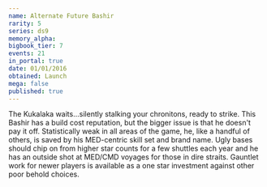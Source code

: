 ```yaml
---
name: Alternate Future Bashir
rarity: 5
series: ds9
memory_alpha:
bigbook_tier: 7
events: 21
in_portal: true
date: 01/01/2016
obtained: Launch
mega: false
published: true
---
```


The Kukalaka waits...silently stalking your chronitons, ready to strike. This Bashir has a build cost reputation, but the bigger issue is that he doesn't pay it off. Statistically weak in all areas of the game, he, like a handful of others, is saved by his MED-centric skill set and brand name. Ugly bases should chip on from higher star counts for a few shuttles each year and he has an outside shot at MED/CMD voyages for those in dire straits. Gauntlet work for newer players is available as a one star investment against other poor behold choices.
